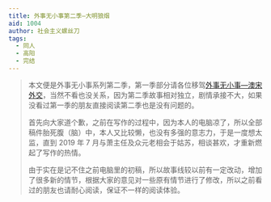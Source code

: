 ```yaml
---
title: 外事无小事第二季—大明狼烟
aid: 1004
author: 社会主义螺丝刀
tags:
  - 同人
  - 高阳
  - 完结
---
```


> 本文便是外事无小事系列第二季，第一季部分请各位移驾[外事无小事—澳宋外交](/1002/)，当然不看也没关系，因为第二季故事相对独立，剧情承接不大，如果没看过第一季的朋友直接阅读第二季也是没有问题的。
>
> 首先向大家道个歉，之前在写作的过程中，因为本人的电脑凉了，所以全部稿件胎死腹（脑）中，本人又比较懒，也没有多强的意志力，于是一度想太监，直到 2019 年 7 月与萧主任及众元老相会于姑苏，相谈甚欢，才重新燃起了写作的热情。
>
> 由于实在是记不住之前电脑里的初稿，所以故事线较以前有一定改动，增加了很多新的情节，根据大家的意见对一些原有情节进行了修改，所以之前看过的朋友也请耐心阅读，保证不一样的阅读体验。
